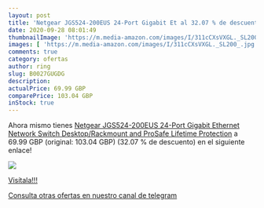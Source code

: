 ```yaml
---
layout: post
title: 'Netgear JGS524-200EUS 24-Port Gigabit Et al 32.07 % de descuento'
date: 2020-09-28 08:01:49
thumbnailImage: 'https://m.media-amazon.com/images/I/311cCXsVXGL._SL200_.jpg'
images: [ 'https://m.media-amazon.com/images/I/311cCXsVXGL._SL200_.jpg' ]
comments: true
category: ofertas
author: ring
slug: B0027GUGDG
description:
actualPrice: 69.99 GBP
comparePrice: 103.04 GBP
inStock: true
---
```


Ahora mismo tienes [Netgear JGS524-200EUS 24-Port Gigabit Ethernet Network Switch  Desktop/Rackmount  and ProSafe Lifetime Protection](https://www.amazon.com/dp/B0027GUGDG/?tag=redken08-20) a 69.99 GBP (original: 103.04 GBP) (32.07 %  de descuento) en el siguiente enlace!

[![](https://m.media-amazon.com/images/I/311cCXsVXGL._SL200_.jpg)](https://www.amazon.com/dp/B0027GUGDG/?tag=redken08-20)

[Visítala!!!](https://www.amazon.com/dp/B0027GUGDG/?tag=redken08-20)

[Consulta otras ofertas en nuestro canal de telegram](https://t.me/s/ofertas25)
